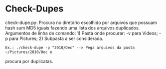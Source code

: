 # Check-Dupes

check-dupe.py: Procura no diretório escolhido por arquivos que possuam
hash sum MD5 iguais fazendo uma lista dos arquivos duplicados.
Argumentos de linha de comando:
    1) Pasta onde procurar: -v para Videos; -p para Pictures;
    2) Subpasta a ser considerada.
    
    Ex.: ./check-dupe -p "2010/Dec" --> Pega arquivos da pasta ~/Pictures/2010/Dec e
procura por duplicatas.
